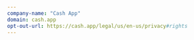 ```yaml
---
company-name: "Cash App"
domain: cash.app
opt-out-url: https://cash.app/legal/us/en-us/privacy#rights
---
```





